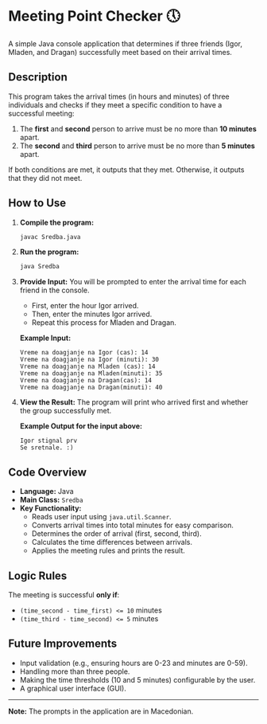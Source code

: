 # Meeting Point Checker 🕔

A simple Java console application that determines if three friends (Igor, Mladen, and Dragan) successfully meet based on their arrival times.

## Description

This program takes the arrival times (in hours and minutes) of three individuals and checks if they meet a specific condition to have a successful meeting:
1.  The **first** and **second** person to arrive must be no more than **10 minutes** apart.
2.  The **second** and **third** person to arrive must be no more than **5 minutes** apart.

If both conditions are met, it outputs that they met. Otherwise, it outputs that they did not meet.

## How to Use

1.  **Compile the program:**
    ```bash
    javac Sredba.java
    ```

2.  **Run the program:**
    ```bash
    java Sredba
    ```

3.  **Provide Input:**
    You will be prompted to enter the arrival time for each friend in the console.
    *   First, enter the hour Igor arrived.
    *   Then, enter the minutes Igor arrived.
    *   Repeat this process for Mladen and Dragan.

    **Example Input:**
    ```
    Vreme na doagjanje na Igor (cas): 14
    Vreme na doagjanje na Igor (minuti): 30
    Vreme na doagjanje na Mladen (cas): 14
    Vreme na doagjanje na Mladen(minuti): 35
    Vreme na doagjanje na Dragan(cas): 14
    Vreme na doagjanje na Dragan(minuti): 40
    ```

4.  **View the Result:**
    The program will print who arrived first and whether the group successfully met.

    **Example Output for the input above:**
    ```
    Igor stignal prv
    Se sretnale. :)
    ```

## Code Overview

*   **Language:** Java
*   **Main Class:** `Sredba`
*   **Key Functionality:**
    *   Reads user input using `java.util.Scanner`.
    *   Converts arrival times into total minutes for easy comparison.
    *   Determines the order of arrival (first, second, third).
    *   Calculates the time differences between arrivals.
    *   Applies the meeting rules and prints the result.

## Logic Rules

The meeting is successful **only if**:
*   `(time_second - time_first) <= 10` minutes
*   `(time_third - time_second) <= 5` minutes

## Future Improvements

*   Input validation (e.g., ensuring hours are 0-23 and minutes are 0-59).
*   Handling more than three people.
*   Making the time thresholds (10 and 5 minutes) configurable by the user.
*   A graphical user interface (GUI).

---
**Note:** The prompts in the application are in Macedonian.
